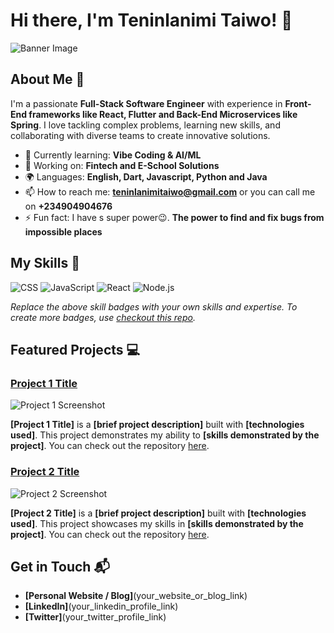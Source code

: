 # Hi there, I'm Teninlanimi Taiwo! 👋

![Banner Image](https://github.com/user-attachments/assets/6218bcff-c673-4718-bd60-0fcd538e50ec)

## About Me 🚀

I'm a passionate **Full-Stack Software Engineer** with experience in **Front-End frameworks like React, Flutter and Back-End Microservices like Spring**.
I love tackling complex problems, learning new skills, and collaborating with diverse teams to create innovative solutions.

- 🌱 Currently learning: **Vibe Coding & AI/ML**
- 🔭 Working on: **Fintech and E-School Solutions**
- 🌍 Languages: **English, Dart, Javascript, Python and Java**
- 📫 How to reach me: **teninlanimitaiwo@gmail.com** or you can call me on **+234904904676**
- ⚡ Fun fact: I have s super power😉. **The power to find and fix bugs from impossible places**

## My Skills 🧠

![CSS](https://img.shields.io/badge/-CSS-1572B6?style=flat-square&logo=css3&logoColor=white)
![JavaScript](https://img.shields.io/badge/-JavaScript-F7DF1E?style=flat-square&logo=javascript&logoColor=black)
![React](https://img.shields.io/badge/-React-61DAFB?style=flat-square&logo=react&logoColor=black)
![Node.js](https://img.shields.io/badge/-Node.js-339933?style=flat-square&logo=node.js&logoColor=white)

*Replace the above skill badges with your own skills and expertise. To create more badges, use [checkout this repo](https://github.com/alexandresanlim/Badges4-README.md-Profile).*

## Featured Projects 💻

### [Project 1 Title](project_1_link)

![Project 1 Screenshot](project_1_screenshot_url)

**[Project 1 Title]** is a **[brief project description]** built with **[technologies used]**. This project demonstrates my ability to **[skills demonstrated by the project]**. You can check out the repository [here](project_1_repository_link).

### [Project 2 Title](project_2_link)

![Project 2 Screenshot](project_2_screenshot_url)

**[Project 2 Title]** is a **[brief project description]** built with **[technologies used]**. This project showcases my skills in **[skills demonstrated by the project]**. You can check out the repository [here](project_2_repository_link).

## Get in Touch 📬

- **[Personal Website / Blog]**(your_website_or_blog_link)
- **[LinkedIn]**(your_linkedin_profile_link)
- **[Twitter]**(your_twitter_profile_link)


